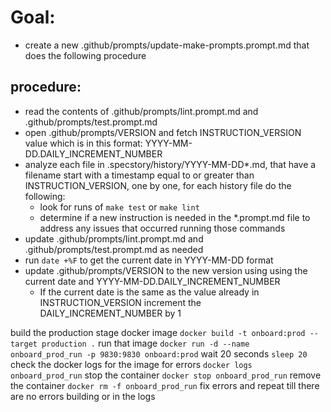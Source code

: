 # Goal:
- create a new .github/prompts/update-make-prompts.prompt.md that does the following procedure

## procedure:
- read the contents of .github/prompts/lint.prompt.md and .github/prompts/test.prompt.md
- open .github/prompts/VERSION and fetch INSTRUCTION_VERSION value which is in this format: YYYY-MM-DD.DAILY_INCREMENT_NUMBER
- analyze each file in .specstory/history/YYYY-MM-DD*.md, that have a filename start with a timestamp equal to or greater than INSTRUCTION_VERSION, one by one, for each history file do the following:
    - look for runs of `make test` or `make lint` 
    - determine if a new instruction is needed in the *.prompt.md file to address any issues that occurred running those commands
- update .github/prompts/lint.prompt.md and .github/prompts/test.prompt.md as needed
- run `date +%F` to get the current date in YYYY-MM-DD format
- update .github/prompts/VERSION to the new version using using the current date and YYYY-MM-DD.DAILY_INCREMENT_NUMBER  
  - If the current date is the same as the value already in INSTRUCTION_VERSION increment the DAILY_INCREMENT_NUMBER by 1

build the production stage docker image `docker build -t onboard:prod --target production .`
run that image `docker run -d --name onboard_prod_run -p 9830:9830 onboard:prod`
wait 20 seconds `sleep 20`
check the docker logs for the image for errors `docker logs onboard_prod_run`
stop the container `docker stop onboard_prod_run`
remove the container `docker rm -f onboard_prod_run`
fix errors and repeat till there are no errors building or in the logs